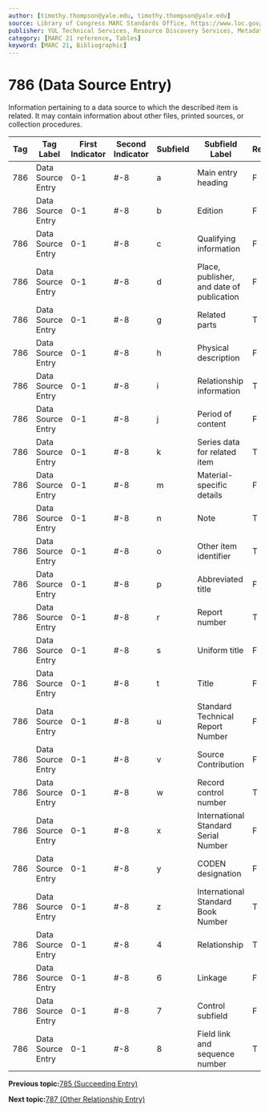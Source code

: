 ```yaml
---
author: [timothy.thompson@yale.edu, timothy.thompson@yale.edu]
source: Library of Congress MARC Standards Office, https://www.loc.gov/marc/bibliographic/bd786.html
publisher: YUL Technical Services, Resource Discovery Services, Metadata Services Unit
category: [MARC 21 reference, Tables]
keyword: [MARC 21, Bibliographic]
---
```


# 786 \(Data Source Entry\)

Information pertaining to a data source to which the described item is related. It may contain information about other files, printed sources, or collection procedures.

|Tag|Tag Label|First Indicator|Second Indicator|Subfield|Subfield Label|Repeatable|
|---|---------|---------------|----------------|--------|--------------|----------|
|786|Data Source Entry|0-1|\#-8|a|Main entry heading|F|
|786|Data Source Entry|0-1|\#-8|b|Edition|F|
|786|Data Source Entry|0-1|\#-8|c|Qualifying information|F|
|786|Data Source Entry|0-1|\#-8|d|Place, publisher, and date of publication|F|
|786|Data Source Entry|0-1|\#-8|g|Related parts|T|
|786|Data Source Entry|0-1|\#-8|h|Physical description|F|
|786|Data Source Entry|0-1|\#-8|i|Relationship information|T|
|786|Data Source Entry|0-1|\#-8|j|Period of content|F|
|786|Data Source Entry|0-1|\#-8|k|Series data for related item|T|
|786|Data Source Entry|0-1|\#-8|m|Material-specific details|F|
|786|Data Source Entry|0-1|\#-8|n|Note|T|
|786|Data Source Entry|0-1|\#-8|o|Other item identifier|T|
|786|Data Source Entry|0-1|\#-8|p|Abbreviated title|F|
|786|Data Source Entry|0-1|\#-8|r|Report number|T|
|786|Data Source Entry|0-1|\#-8|s|Uniform title|F|
|786|Data Source Entry|0-1|\#-8|t|Title|F|
|786|Data Source Entry|0-1|\#-8|u|Standard Technical Report Number|F|
|786|Data Source Entry|0-1|\#-8|v|Source Contribution|F|
|786|Data Source Entry|0-1|\#-8|w|Record control number|T|
|786|Data Source Entry|0-1|\#-8|x|International Standard Serial Number|F|
|786|Data Source Entry|0-1|\#-8|y|CODEN designation|F|
|786|Data Source Entry|0-1|\#-8|z|International Standard Book Number|T|
|786|Data Source Entry|0-1|\#-8|4|Relationship|T|
|786|Data Source Entry|0-1|\#-8|6|Linkage|F|
|786|Data Source Entry|0-1|\#-8|7|Control subfield|F|
|786|Data Source Entry|0-1|\#-8|8|Field link and sequence number|T|

**Previous topic:**[785 \(Succeeding Entry\)](../tables/785_bib_table.md)

**Next topic:**[787 \(Other Relationship Entry\)](../tables/787_bib_table.md)

